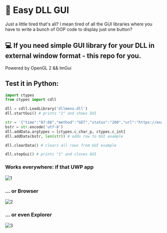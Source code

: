 
# 🚀 Easy DLL GUI

Just a little tired that's all? I mean tired of all the GUI libraries where you have to write a bunch of OOP code to display just one button?

## 💻 If you need simple GUI library for your DLL in external window format - this repo for you.

Powered by OpenGL 2 && ImGui

## Test it in Python:

```python
import ctypes
from ctypes import cdll

dll = cdll.LoadLibrary('dllmenu.dll')
dll.startGui() # prints "1" and shows GUI

str = '{"time":"07:08","method":"GET","status":"200","url":"https://example.com"}'
bstr = str.encode('utf-8')
dll.addData.argtypes = [ctypes.c_char_p, ctypes.c_int]
dll.addData(bstr, len(str)) # adds row to GUI example

dll.clearData() # clears all rows from GUI example

dll.stopGui() # prints "1" and closes GUI

```

### Works everywhere: if that UWP app

![1](https://i.ibb.co/WxxyywC/image.png)

### ... or Browser

![2](https://i.ibb.co/whBn5nF/image.png)

### ... or even Explorer

![3](https://i.ibb.co/hsZgnTx/image.png)
